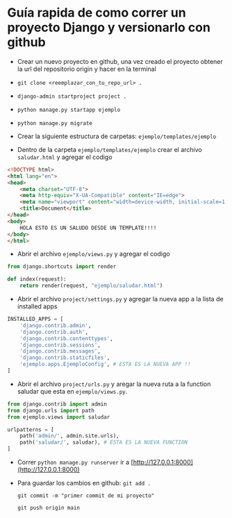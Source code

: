 # Guía rapida de como correr un proyecto Django y versionarlo con github

- Crear un nuevo proyecto en github, una vez creado el proyecto obtener la url del repositorio origin y hacer en la terminal

 - ```git clone <reemplazar_con_tu_repo_url> .```

- ```django-admin startproject project .```

- ```python manage.py startapp ejemplo```

- ```python manage.py migrate```

- Crear la siguiente estructura de carpetas:
  ```ejemplo/templates/ejemplo```

- Dentro de la carpeta ```ejemplo/templates/ejemplo``` crear el archivo ```saludar.html``` y agregar el codigo 

```html
<!DOCTYPE html>
<html lang="en">
<head>
    <meta charset="UTF-8">
    <meta http-equiv="X-UA-Compatible" content="IE=edge">
    <meta name="viewport" content="width=device-width, initial-scale=1.0">
    <title>Document</title>
</head>
<body>
    HOLA ESTO ES UN SALUDO DESDE UN TEMPLATE!!!!
</body>
</html>
```
  
- Abrir el archivo ```ejemplo/views.py``` y agregar el codigo

```python
from django.shortcuts import render

def index(request):
    return render(request, "ejemplo/saludar.html")
```

- Abrir el archivo ```project/settings.py``` y agregar la nueva app a la lista de
installed apps 

```python
INSTALLED_APPS = [
    'django.contrib.admin',
    'django.contrib.auth',
    'django.contrib.contenttypes',
    'django.contrib.sessions',
    'django.contrib.messages',
    'django.contrib.staticfiles',
    'ejemplo.apps.EjemploConfig', # ESTA ES LA NUEVA APP !!
]
```

- Abrir el archivo ```project/urls.py``` y aregar la nueva ruta a la function saludar que esta en ```ejemplo/views.py```.

```python
from django.contrib import admin
from django.urls import path
from ejemplo.views import saludar

urlpatterns = [
    path('admin/', admin.site.urls),
    path('saludar/', saludar), # ESTA ES LA NUEVA FUNCTION
]
```
- Correr ```python manage.py runserver``` ir a [http://127.0.0.1:8000](http://127.0.0.1:8000)

- Para guardar los cambios en github:
  ```git add .```
  
  ```git commit -m "primer commit de mi proyecto"```
  
  ```git push origin main```
